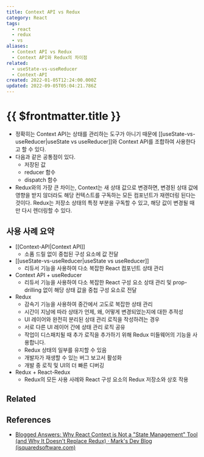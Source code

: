 ```yaml
---
title: Context API vs Redux
category: React
tags:
  - react
  - redux
  - vs
aliases:
  - Context API vs Redux
  - Context API와 Redux의 차이점
related:
  - useState-vs-useReducer
  - Context-API
created: 2022-01-05T12:24:00.000Z
updated: 2022-09-05T05:04:21.786Z
---
```


# {{ $frontmatter.title }}

- 정확히는 Context API는 상태를 관리하는 도구가 아니기 때문에 [[useState-vs-useReducer|useState vs useReducer]]와 Context API를 조합하여 사용한다고 할 수 있다.
- 다음과 같은 공통점이 있다.
  - 저장된 값
  - reducer 함수
  - dispatch 함수
- Redux와의 가장 큰 차이는, Context는 새 상태 값으로 변경하면, 변경된 상태 값에 영향을 받지 않더라도 해당 컨텍스트를 구독하는 모든 컴포넌트가 재렌더링 된다는 것이다. Redux는 저장소 상태의 특정 부분을 구독할 수 있고, 해당 값이 변경될 때만 다시 렌더링할 수 있다.

## 사용 사례 요약

- [[Context-API|Context API]]
  - 소품 드릴 없이 중첩된 구성 요소에 값 전달
- [[useState-vs-useReducer|useState vs useReducer]]
  - 리듀서 기능을 사용하여 다소 복잡한 React 컴포넌트 상태 관리
- Context API + useReducer
  - 리듀서 기능을 사용하여 다소 복잡한 React 구성 요소 상태 관리 및 prop-drilling 없이 해당 상태 값을 중첩 구성 요소로 전달
- Redux
  - 감속기 기능을 사용하여 중간에서 고도로 복잡한 상태 관리
  - 시간이 지남에 따라 상태가 언제, 왜, 어떻게 변경되었는지에 대한 추적성
  - UI 레이어와 완전히 분리된 상태 관리 로직을 작성하려는 경우
  - 서로 다른 UI 레이어 간에 상태 관리 로직 공유
  - 작업이 디스패치될 때 추가 로직을 추가하기 위해 Redux 미들웨어의 기능을 사용합니다.
  - Redux 상태의 일부를 유지할 수 있음
  - 개발자가 재생할 수 있는 버그 보고서 활성화
  - 개발 중 로직 및 UI의 더 빠른 디버깅
- Redux + React-Redux
  - Redux의 모든 사용 사례와 React 구성 요소의 Redux 저장소와 상호 작용

## Related

## References

- [Blogged Answers: Why React Context is Not a "State Management" Tool (and Why It Doesn't Replace Redux) · Mark's Dev Blog (isquaredsoftware.com)](https://blog.isquaredsoftware.com/2021/01/context-redux-differences/)
